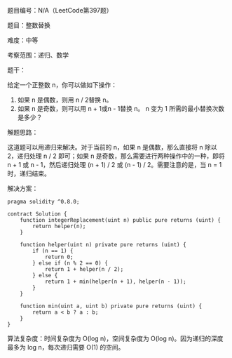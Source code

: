 题目编号：N/A（LeetCode第397题）

题目：整数替换

难度：中等

考察范围：递归、数学

题干：

给定一个正整数 n，你可以做如下操作：

1. 如果 n 是偶数，则用 n / 2替换 n。
2. 如果 n 是奇数，则可以用 n + 1或n - 1替换 n。
   n 变为 1 所需的最小替换次数是多少？

解题思路：

这道题可以用递归来解决。对于当前的 n，如果 n 是偶数，那么直接将 n 除以 2，递归处理 n / 2 即可；如果 n 是奇数，那么需要进行两种操作中的一种，即将 n + 1 或 n - 1，然后递归处理 (n + 1) / 2 或 (n - 1) / 2。需要注意的是，当 n = 1 时，递归结束。

解决方案：

```
pragma solidity ^0.8.0;

contract Solution {
    function integerReplacement(uint n) public pure returns (uint) {
        return helper(n);
    }
    
    function helper(uint n) private pure returns (uint) {
        if (n == 1) {
            return 0;
        } else if (n % 2 == 0) {
            return 1 + helper(n / 2);
        } else {
            return 1 + min(helper(n + 1), helper(n - 1));
        }
    }
    
    function min(uint a, uint b) private pure returns (uint) {
        return a < b ? a : b;
    }
}
```

算法复杂度：时间复杂度为 O(log n)，空间复杂度为 O(log n)。因为递归的深度最多为 log n，每次递归需要 O(1) 的空间。